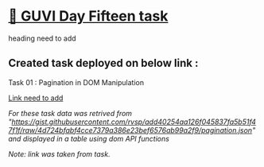 # [🔗 GUVI Day Fifteen task]()

heading need to add

## Created task deployed on below link :

Task 01 : Pagination in DOM Manipulation

<a href="" target="_blank">Link need to add</a>

<i>For these task data was retrived from "https://gist.githubusercontent.com/rvsp/add40254aa126f045837fa5b51f47f1f/raw/4d724bfabf4cce7379a386e23bef6576ab99a2f9/pagination.json" and displayed in a table using dom API functions</i>

<i>Note: link was taken from task.</i>
